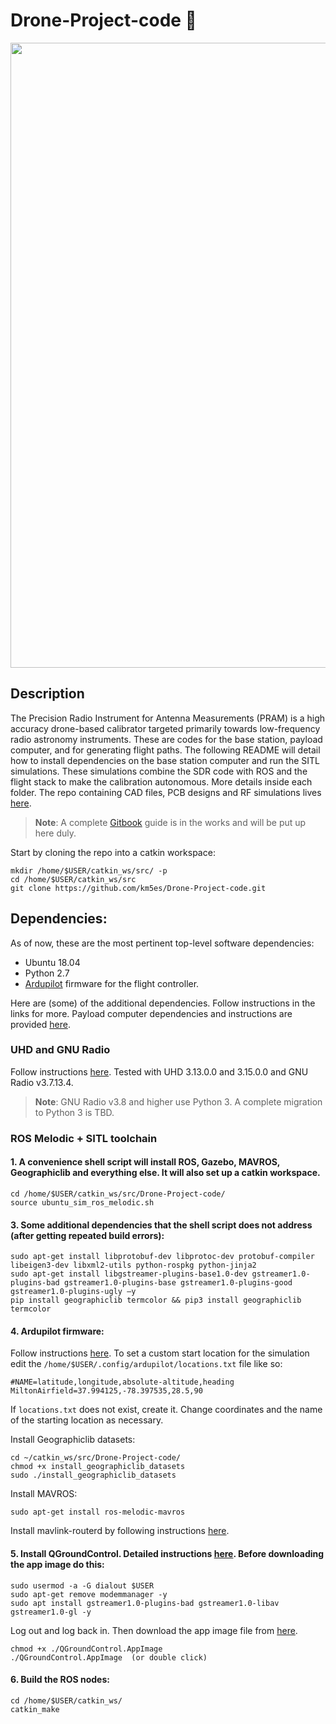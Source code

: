 # Drone-Project-code 🚁
<img src="calibration_animation v5.gif" width=1000 align=center>

## Description
The Precision Radio Instrument for Antenna Measurements (PRAM) is a high accuracy drone-based calibrator targeted primarily towards low-frequency radio astronomy instruments. These are codes for the base station, payload computer, and for generating flight paths. The following README will detail how to install dependencies on the base station computer and run the SITL simulations. These simulations combine the SDR code with ROS and the flight stack to make the calibration autonomous. More details inside each folder. The repo containing CAD files, PCB designs and RF simulations lives [here](https://github.com/km5es/Drone-Project-CAD.git). 

> **Note**: A complete [Gitbook](app.gitbook.com) guide is in the works and will be put up here duly.

Start by cloning the repo into a catkin workspace:
```
mkdir /home/$USER/catkin_ws/src/ -p
cd /home/$USER/catkin_ws/src
git clone https://github.com/km5es/Drone-Project-code.git
```

## Dependencies:
As of now, these are the most pertinent top-level software dependencies:
- Ubuntu 18.04
- Python 2.7
- [Ardupilot](https://ardupilot.org/) firmware for the flight controller.

Here are (some) of the additional dependencies. Follow instructions in the links for more. Payload computer dependencies and instructions are provided [here](./Payload%20Computer).

### UHD and GNU Radio 
Follow instructions [here](https://kb.ettus.com/Building_and_Installing_the_USRP_Open-Source_Toolchain_(UHD_and_GNU_Radio)_on_Linux). Tested with UHD 3.13.0.0 and 3.15.0.0 and GNU Radio v3.7.13.4. 
> **Note**: GNU Radio v3.8 and higher use Python 3. A complete migration to Python 3 is TBD. 

### ROS Melodic + SITL toolchain

#### 1. A convenience shell script will install ROS, Gazebo, MAVROS, Geographiclib and everything else. It will also set up a catkin workspace.
```
cd /home/$USER/catkin_ws/src/Drone-Project-code/
source ubuntu_sim_ros_melodic.sh
```

#### 3. Some additional dependencies that the shell script does not address (after getting repeated build errors):
```
sudo apt-get install libprotobuf-dev libprotoc-dev protobuf-compiler libeigen3-dev libxml2-utils python-rospkg python-jinja2
sudo apt-get install libgstreamer-plugins-base1.0-dev gstreamer1.0-plugins-bad gstreamer1.0-plugins-base gstreamer1.0-plugins-good gstreamer1.0-plugins-ugly –y
pip install geographiclib termcolor && pip3 install geographiclib termcolor 
```

#### 4. Ardupilot firmware:
Follow instructions [here](https://ardupilot.org/dev/docs/sitl-simulator-software-in-the-loop.html). To set a custom start location for the simulation edit the ```/home/$USER/.config/ardupilot/locations.txt``` file like so:
```
#NAME=latitude,longitude,absolute-altitude,heading
MiltonAirfield=37.994125,-78.397535,28.5,90
```
If ```locations.txt``` does not exist, create it. Change coordinates and the name of the starting location as necessary.

Install Geographiclib datasets:
```
cd ~/catkin_ws/src/Drone-Project-code/
chmod +x install_geographiclib_datasets
sudo ./install_geographiclib_datasets
```

Install MAVROS:
```
sudo apt-get install ros-melodic-mavros
```
Install mavlink-routerd by following instructions [here](https://github.com/mavlink-router/mavlink-router). 

#### 5. Install QGroundControl. Detailed instructions [here](https://docs.qgroundcontrol.com/en/getting_started/download_and_install.html). Before downloading the app image do this:
```
sudo usermod -a -G dialout $USER
sudo apt-get remove modemmanager -y
sudo apt install gstreamer1.0-plugins-bad gstreamer1.0-libav gstreamer1.0-gl -y
```
Log out and log back in. Then download the app image file from [here](https://s3-us-west-2.amazonaws.com/qgroundcontrol/latest/QGroundControl.AppImage).
```
chmod +x ./QGroundControl.AppImage
./QGroundControl.AppImage  (or double click)
```

#### 6. Build the ROS nodes:
```
cd /home/$USER/catkin_ws/
catkin_make
```
